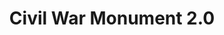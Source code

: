 ---
pid: RS370
title: Civil War Monument 2.0
location_transcription: "?"
zipcode: '19066'
outside_phl: 'Merion Station PA '
neighborhood: Merion Station
age: '53'
age_range: 50-59
instagram: 
image_file_name: RS_370.jpg
proposal_transcription: This is more of a conceptual idea. Take a civil war monument,
  replicate it, but change. just a small thing that hint at its real intent. (i.e.
  intimating African Americans rather than celebrating so called Southern traditions)
topic: African Americans,Armed Forces,Art,History,Race Ethnicity
topic_summary: 0, 0, 0, 0, 0
type: Sculpture Statue
keywords_other: 
credit: 
image_labels: 
twitter: 
facebook: 
permalink: "/monuments/rs370/"
layout: item-page
---